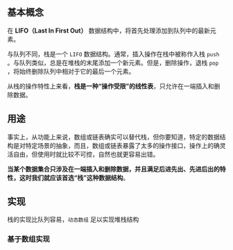 ## 基本概念

在 **LIFO（Last In First Out）** 数据结构中，将首先处理添加到队列中的最新元素。

与队列不同，栈是一个 `LIFO` 数据结构。通常，插入操作在栈中被称作入栈 `push` 。与队列类似，总是在堆栈的末尾添加一个新元素。但是，删除操作，退栈 `pop` ，将始终删除队列中相对于它的最后一个元素。

从栈的操作特性上来看，**栈是一种“操作受限”的线性表**，只允许在一端插入和删除数据。

## 用途

事实上，从功能上来说，数组或链表确实可以替代栈，但你要知道，特定的数据结构是对特定场景的抽象，而且，数组或链表暴露了太多的操作接口，操作上的确灵活自由，但使用时就比较不可控，自然也就更容易出错。

**当某个数据集合只涉及在一端插入和删除数据，并且满足后进先出、先进后出的特性，这时我们就应该首选“栈”这种数据结构**。

## 实现

栈的实现比队列容易，`动态数组` 足以实现堆栈结构

### 基于数组实现

```typescript

```
